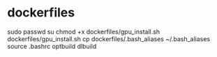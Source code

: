 # dockerfiles

sudo passwd
su
chmod +x dockerfiles/gpu_install.sh
dockerfiles/gpu_install.sh
cp dockerfiles/.bash_aliases ~/.bash_aliases
source .bashrc
optbuild
dlbuild
